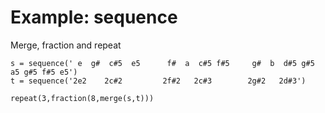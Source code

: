 # Example: sequence

Merge, fraction and repeat

    s = sequence(' e  g#  c#5  e5      f#  a  c#5 f#5     g#  b  d#5 g#5   a5 g#5 f#5 e5')
    t = sequence('2e2    2c#2         2f#2   2c#3        2g#2   2d#3')

    repeat(3,fraction(8,merge(s,t)))